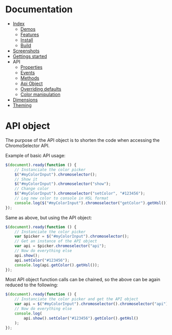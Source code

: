 # Documentation
- [Index](../README.md)
  - [Demos](../README.md#demos)
  - [Features](../README.md#features)
  - [Install](../README.md#install)
  - [Build](../README.md#build)
- [Screenshots](screenshots.md#screenshots)
- [Gettings started](getting-started.md#getting-started)
- API
  - [Properties](properties.md#properties)
  - [Events](events.md#events)
  - [Methods](methods.md#methods)
  - [Api Object](api-object.md#api-object)
  - [Overriding defaults](defaults.md#overriding-defaults)
  - [Color manipulation](color.md#color-manipulation)
- [Dimensions](dimensions.md#dimensions)
- [Theming](theming.md#theming)

# API object
The purpose of the API object is to shorten the code when accessing the ChromoSelector API.

Example of basic API usage:
```js
$(document).ready(function () {
    // Instanciate the color picker
    $("#myColorInput").chromoselector();
    // Show it
    $("#myColorInput").chromoselector("show");
    // Change color
    $("#myColorInput").chromoselector("setColor", "#123456");
    // Log new color to console in HSL format
    console.log($("#myColorInput").chromoselector("getColor").getHsl());
});
```

Same as above, but using the API object:
```js
$(document).ready(function () {
    // Instanciate the color picker
    var $picker = $("#myColorInput").chromoselector();
    // Get an instance of the API object
    var api = $picker.chromoselector("api");
    // Now do everything else
    api.show();
    api.setColor("#123456");
    console.log(api.getColor().getHsl());
});
```

Most API object function calls can be chained, so the above can be again reduced to the following:
```js
$(document).ready(function () {
    // Instanciate the color picker and get the API object
    var api = $("#myColorInput").chromoselector().chromoselector("api");
    // Now do everything else
    console.log(
        api.show().setColor("#123456").getColor().getHsl()
    );
});
```
